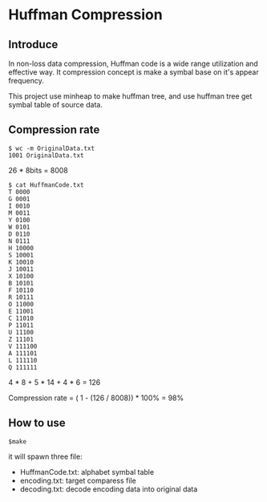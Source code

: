 # Huffman Compression

## Introduce 

In non-loss data compression, Huffman code is a wide range utilization and effective way. It compression concept is make a symbal base on it's appear frequency.

This project use minheap to make huffman tree, and use huffman tree get symbal table of source data.


## Compression rate

```
$ wc -m OriginalData.txt
1001 OriginalData.txt
```

26 * 8bits = 8008

```
$ cat HuffmanCode.txt
T 0000
G 0001
I 0010
M 0011
Y 0100
W 0101
D 0110
N 0111
H 10000
S 10001
K 10010
J 10011
X 10100
B 10101
F 10110
R 10111
O 11000
E 11001
C 11010
P 11011
U 11100
Z 11101
V 111100
A 111101
L 111110
Q 111111
```

4 * 8 + 5 * 14 + 4 * 6 = 126

Compression rate = ( 1 - (126 / 8008)) * 100% = 98%


## How to use

```
$make
```

it will spawn three file:
- HuffmanCode.txt: alphabet symbal table
- encoding.txt: target comparess file
- decoding.txt: decode encoding data into original data





